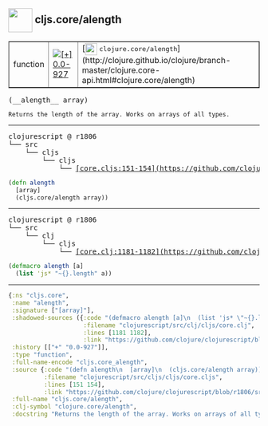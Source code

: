 ## <img width="48px" valign="middle" src="http://i.imgur.com/Hi20huC.png"> cljs.core/alength

 <table border="1">
<tr>
<td>function</td>
<td><a href="https://github.com/cljsinfo/api-refs/tree/0.0-927"><img valign="middle" alt="[+] 0.0-927" src="https://img.shields.io/badge/+-0.0--927-lightgrey.svg"></a> </td>
<td>
[<img height="24px" valign="middle" src="http://i.imgur.com/1GjPKvB.png"> <samp>clojure.core/alength</samp>](http://clojure.github.io/clojure/branch-master/clojure.core-api.html#clojure.core/alength)
</td>
</tr>
</table>

 <samp>
(__alength__ array)<br>
</samp>

```
Returns the length of the array. Works on arrays of all types.
```

---

 <pre>
clojurescript @ r1806
└── src
    └── cljs
        └── cljs
            └── <ins>[core.cljs:151-154](https://github.com/clojure/clojurescript/blob/r1806/src/cljs/cljs/core.cljs#L151-L154)</ins>
</pre>

```clj
(defn alength
  [array]
  (cljs.core/alength array))
```


---

 <pre>
clojurescript @ r1806
└── src
    └── clj
        └── cljs
            └── <ins>[core.clj:1181-1182](https://github.com/clojure/clojurescript/blob/r1806/src/clj/cljs/core.clj#L1181-L1182)</ins>
</pre>

```clj
(defmacro alength [a]
  (list 'js* "~{}.length" a))
```

---

```clj
{:ns "cljs.core",
 :name "alength",
 :signature ["[array]"],
 :shadowed-sources ({:code "(defmacro alength [a]\n  (list 'js* \"~{}.length\" a))",
                     :filename "clojurescript/src/clj/cljs/core.clj",
                     :lines [1181 1182],
                     :link "https://github.com/clojure/clojurescript/blob/r1806/src/clj/cljs/core.clj#L1181-L1182"}),
 :history [["+" "0.0-927"]],
 :type "function",
 :full-name-encode "cljs.core_alength",
 :source {:code "(defn alength\n  [array]\n  (cljs.core/alength array))",
          :filename "clojurescript/src/cljs/cljs/core.cljs",
          :lines [151 154],
          :link "https://github.com/clojure/clojurescript/blob/r1806/src/cljs/cljs/core.cljs#L151-L154"},
 :full-name "cljs.core/alength",
 :clj-symbol "clojure.core/alength",
 :docstring "Returns the length of the array. Works on arrays of all types."}

```
